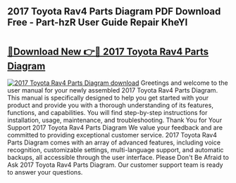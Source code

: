 ## 2017 Toyota Rav4 Parts Diagram PDF Download Free - Part-hzR User Guide Repair KheYI

# <h2><a href="http://dft53r.blite.top/?on=2017+Toyota+Rav4+Parts+Diagram">🔗Download New 👉🔴 2017 Toyota Rav4 Parts Diagram</a></h2>

[![2017 Toyota Rav4 Parts Diagram download](https://i.imgur.com/lujVjoI.png)](http://dft53r.blite.top/?on=2017+Toyota+Rav4+Parts+Diagram)
Greetings and welcome to the user manual for your newly assembled 2017 Toyota Rav4 Parts Diagram. This manual is specifically designed to help you get started with your product and provide you with a thorough understanding of its features, functions, and capabilities. You will find step-by-step instructions for installation, usage, maintenance, and troubleshooting. Thank You for Your Support 2017 Toyota Rav4 Parts Diagram We value your feedback and are committed to providing exceptional customer service. 2017 Toyota Rav4 Parts Diagram comes with an array of advanced features, including voice recognition, customizable settings, multi-language support, and automatic backups, all accessible through the user interface. Please Don't Be Afraid to Ask 2017 Toyota Rav4 Parts Diagram. Our customer support team is ready to answer your questions.
